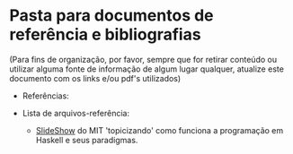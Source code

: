 # Pasta para documentos de referência e bibliografias
 (Para fins de organização, por favor, sempre que for retirar conteúdo ou utilizar alguma fonte de informação de algum lugar qualquer, atualize este documento com os links e/ou pdf's utilizados)
 - Referências:
   
 - Lista de arquivos-referência:
   * [SlideShow](https://github.com/marialmeida1/study-lp_seminariohaskell/blob/master/References/day1.pdf) do MIT 'topicizando' como funciona a programação em Haskell e seus paradigmas. 
